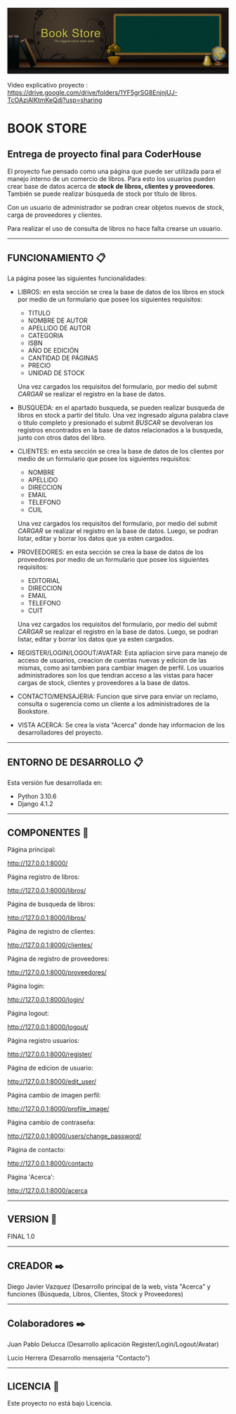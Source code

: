 ![portada](banner.jpg)

Video explicativo proyecto : https://drive.google.com/drive/folders/1YF5grSG8EnjnjUJ-TcOAziAlKtmKeQdj?usp=sharing


# BOOK STORE


## Entrega de proyecto final para CoderHouse


El proyecto fue pensado como una página que puede ser utilizada para el manejo interno de un comercio de libros. Para esto los usuarios pueden crear base de datos acerca de __stock de libros, clientes y proveedores__. También se puede realizar búsqueda de stock por título de libros.

Con un usuario de administrador se podran crear objetos nuevos de stock, carga de proveedores y clientes.

Para realizar el uso de consulta de libros no hace falta crearse un usuario.

---

## FUNCIONAMIENTO 📋

La página posee las siguientes funcionalidades:

* LIBROS: en esta sección se crea la base de datos de los libros en stock por medio de un formulario que posee los siguientes requisitos:

    * TITULO
    * NOMBRE DE AUTOR
    * APELLIDO DE AUTOR
    * CATEGORIA
    * ISBN
    * AÑO DE EDICIÓN
    * CANTIDAD DE PÁGINAS
    * PRECIO
    * UNIDAD DE STOCK

    Una vez cargados los requisitos del formulario, por medio del submit *CARGAR* se realizar el registro en la base de datos. 

* BUSQUEDA: en el apartado busqueda, se pueden realizar busqueda de libros en stock a partir del titulo. Una vez ingresado alguna palabra clave o titulo completo y presionado el submit *BUSCAR* se devolveran los registros encontrados en la base de datos relacionados a la busqueda, junto con otros datos del libro. 

* CLIENTES: en esta sección se crea la base de datos de los clientes por medio de un formulario que posee los siguientes requisitos:

    * NOMBRE
    * APELLIDO
    * DIRECCION
    * EMAIL
    * TELEFONO
    * CUIL

    Una vez cargados los requisitos del formulario, por medio del submit *CARGAR* se realizar el registro en la base de datos. Luego, se podran listar, editar y borrar los datos que ya esten cargados.


* PROVEEDORES: en esta sección se crea la base de datos de los proveedores por medio de un formulario que posee los siguientes requisitos:

    * EDITORIAL
    * DIRECCION
    * EMAIL
    * TELEFONO
    * CUIT

    Una vez cargados los requisitos del formulario, por medio del submit *CARGAR* se realizar el registro en la base de datos. Luego, se podran listar, editar y borrar los datos que ya esten cargados.

* REGISTER/LOGIN/LOGOUT/AVATAR: Esta apliacion sirve para manejo de acceso de usuarios, creacion de cuentas nuevas y edicion de las mismas, como asi tambien para cambiar imagen de perfil. Los usuarios administradores son los que tendran acceso a las vistas para hacer cargas de stock, clientes y proveedores a la base de datos.

* CONTACTO/MENSAJERIA: Funcion que sirve para enviar un reclamo, consulta o sugerencia como un cliente a los administradores de la Bookstore.

* VISTA ACERCA: Se crea la vista "Acerca" donde hay informacion de los desarrolladores del proyecto.

---

## ENTORNO DE DESARROLLO 📋

Esta versión fue desarrollada en:

* Python 3.10.6
* Django 4.1.2

---

## COMPONENTES 🔧

Página principal:

http://127.0.0.1:8000/

Página registro de libros:

http://127.0.0.1:8000/libros/

Página de busqueda de libros:

http://127.0.0.1:8000/libros/

Página de registro de clientes:

http://127.0.0.1:8000/clientes/

Página de registro de proveedores:

http://127.0.0.1:8000/proveedores/

Página login:

http://127.0.0.1:8000/login/

Página logout:

http://127.0.0.1:8000/logout/

Página registro usuarios:

http://127.0.0.1:8000/register/

Página de edicion de usuario:

http://127.0.0.1:8000/edit_user/

Página cambio de imagen perfil:

http://127.0.0.1:8000/profile_image/

Página cambio de contraseña:

http://127.0.0.1:8000/users/change_password/

Página de contacto:

http://127.0.0.1:8000/contacto

Página 'Acerca':

http://127.0.0.1:8000/acerca


---

## VERSION 📌

FINAL 1.0

---

## CREADOR ✒️
Diego Javier Vazquez 
(Desarrollo principal de la web, vista "Acerca" y funciones (Búsqueda, Libros, Clientes, Stock y Proveedores)

---
## Colaboradores ✒️
Juan Pablo Delucca
(Desarrollo aplicación Register/Login/Logout/Avatar)

Lucio Herrera
(Desarrollo mensajeria "Contacto")

---

## LICENCIA 📄

Este proyecto no está bajo Licencia.

